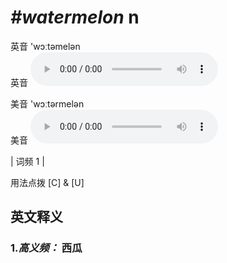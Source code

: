 # ***\#watermelon*** n
英音 'wɔːtəmelən  
英音
<audio src="./media/watermelon-B.aac" controls="controls"></audio>

美音 'wɔːtərmelən  
美音
<audio src="./media/watermelon.aac" controls="controls"></audio>



| 词频 1 |  

用法点拨  [C] & [U]

英文释义
---
### 1.*高义频：* **西瓜**  


